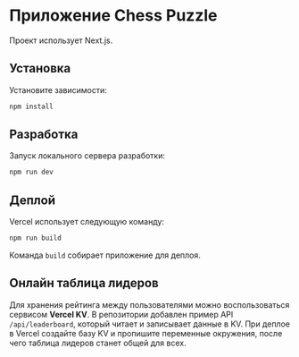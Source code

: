 # Приложение Chess Puzzle

Проект использует Next.js.

## Установка

Установите зависимости:

```bash
npm install
```

## Разработка

Запуск локального сервера разработки:

```bash
npm run dev
```

## Деплой

Vercel использует следующую команду:

```bash
npm run build
```

Команда `build` собирает приложение для деплоя.

## Онлайн таблица лидеров

Для хранения рейтинга между пользователями можно воспользоваться сервисом **Vercel KV**. 
В репозитории добавлен пример API `/api/leaderboard`, который читает и записывает данные в KV. 
При деплое в Vercel создайте базу KV и пропишите переменные окружения, 
после чего таблица лидеров станет общей для всех.
